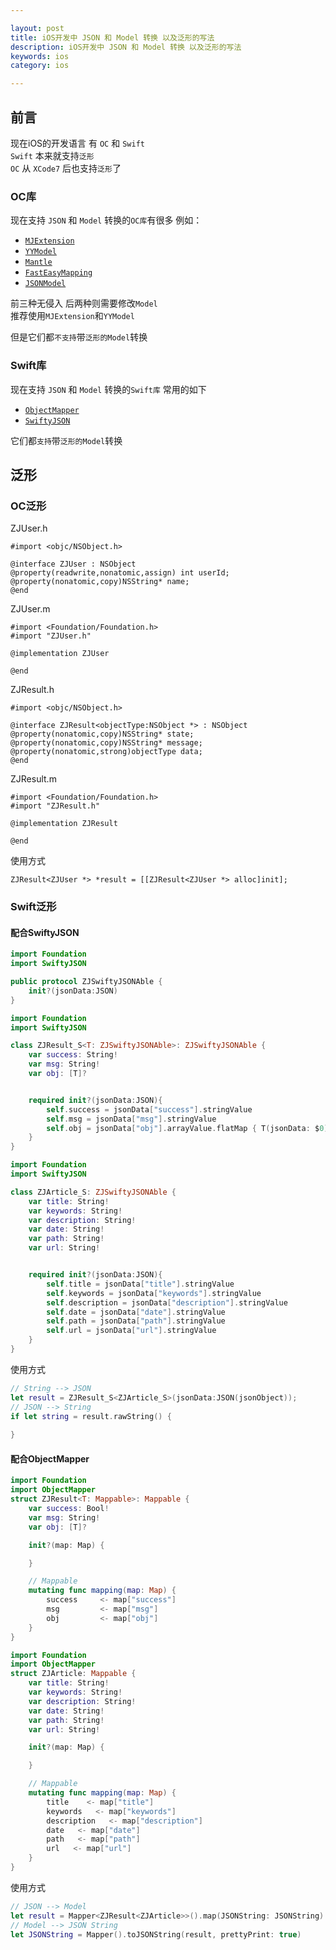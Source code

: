 ```yaml
---

layout: post
title: iOS开发中 JSON 和 Model 转换 以及泛形的写法
description: iOS开发中 JSON 和 Model 转换 以及泛形的写法
keywords: ios
category: ios

---
```


## 前言

现在iOS的开发语言 有 `OC` 和 `Swift`  
`Swift` 本来就支持`泛形`  
`OC` 从 `XCode7` 后也支持`泛形`了 

### OC库

现在支持 `JSON` 和 `Model` 转换的`OC库`有很多 例如： 

+ [`MJExtension`](https://github.com/CoderMJLee/MJExtension)
+ [`YYModel`](https://github.com/ibireme/YYModel)
+ [`Mantle`](https://github.com/Mantle/Mantle)
+ [`FastEasyMapping`](https://github.com/Yalantis/FastEasyMapping)
+ [`JSONModel`](https://github.com/jsonmodel/jsonmodel)

前三种无侵入  后两种则需要修改`Model`  
推荐使用`MJExtension`和`YYModel`

但是它们都`不支持`带`泛形的Model`转换

### Swift库

现在支持 `JSON` 和 `Model` 转换的`Swift库` 常用的如下

+ [`ObjectMapper`](https://github.com/Hearst-DD/ObjectMapper)
+ [`SwiftyJSON`](https://github.com/SwiftyJSON/SwiftyJSON)

它们都`支持`带`泛形的Model`转换

## 泛形

### OC泛形

ZJUser.h

```objc
#import <objc/NSObject.h>

@interface ZJUser : NSObject
@property(readwrite,nonatomic,assign) int userId;
@property(nonatomic,copy)NSString* name;
@end
```

ZJUser.m

```objc
#import <Foundation/Foundation.h>
#import "ZJUser.h"

@implementation ZJUser

@end
```

ZJResult.h

```objc
#import <objc/NSObject.h>

@interface ZJResult<objectType:NSObject *> : NSObject
@property(nonatomic,copy)NSString* state;
@property(nonatomic,copy)NSString* message;
@property(nonatomic,strong)objectType data;
@end
```

ZJResult.m

```objc
#import <Foundation/Foundation.h>
#import "ZJResult.h"

@implementation ZJResult

@end
```

使用方式

```objc
ZJResult<ZJUser *> *result = [[ZJResult<ZJUser *> alloc]init];
```

### Swift泛形

#### 配合SwiftyJSON

```swift
import Foundation
import SwiftyJSON

public protocol ZJSwiftyJSONAble {
    init?(jsonData:JSON)
}
```

```swift
import Foundation
import SwiftyJSON

class ZJResult_S<T: ZJSwiftyJSONAble>: ZJSwiftyJSONAble {
    var success: String!
    var msg: String!
    var obj: [T]?


    required init?(jsonData:JSON){
        self.success = jsonData["success"].stringValue
        self.msg = jsonData["msg"].stringValue
        self.obj = jsonData["obj"].arrayValue.flatMap { T(jsonData: $0) }
    }
}
```

```swift
import Foundation
import SwiftyJSON

class ZJArticle_S: ZJSwiftyJSONAble {
    var title: String!
    var keywords: String!
    var description: String!
    var date: String!
    var path: String!
    var url: String!


    required init?(jsonData:JSON){
        self.title = jsonData["title"].stringValue
        self.keywords = jsonData["keywords"].stringValue
        self.description = jsonData["description"].stringValue
        self.date = jsonData["date"].stringValue
        self.path = jsonData["path"].stringValue
        self.url = jsonData["url"].stringValue
    }
}
```

使用方式

```swift
// String --> JSON
let result = ZJResult_S<ZJArticle_S>(jsonData:JSON(jsonObject));
// JSON --> String
if let string = result.rawString() {
    
}
```

#### 配合ObjectMapper

```swift
import Foundation
import ObjectMapper
struct ZJResult<T: Mappable>: Mappable {
    var success: Bool!
    var msg: String!
    var obj: [T]?

    init?(map: Map) {

    }

    // Mappable
    mutating func mapping(map: Map) {
        success     <- map["success"]
        msg         <- map["msg"]
        obj         <- map["obj"]
    }
}
```

```swift
import Foundation
import ObjectMapper
struct ZJArticle: Mappable {
    var title: String!
    var keywords: String!
    var description: String!
    var date: String!
    var path: String!
    var url: String!

    init?(map: Map) {

    }

    // Mappable
    mutating func mapping(map: Map) {
        title    <- map["title"]
        keywords   <- map["keywords"]
        description   <- map["description"]
        date   <- map["date"]
        path   <- map["path"]
        url   <- map["url"]
    }
}
```

使用方式

```swift
// JSON --> Model
let result = Mapper<ZJResult<ZJArticle>>().map(JSONString: JSONString)
// Model --> JSON String
let JSONString = Mapper().toJSONString(result, prettyPrint: true)
```